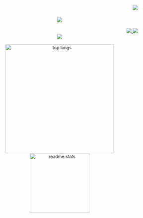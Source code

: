 <img align="right" src="https://visitor-badge.laobi.icu/badge?page_id=alec-aoki.alec-aoki" />

<h1 align="center">
    <img src="https://readme-typing-svg.herokuapp.com/?font=Righteous&size=35&center=true&vCenter=true&width=500&height=70&duration=4000&lines=Hi+There!+👋;+I'm+Alec!;" />
</h1>
 
<div align="right"> 
  <a href="mailto:alplat.kohi@gmail.com">
    <img src="https://img.shields.io/badge/Gmail-333333?style=for-the-badge&logo=gmail&logoColor=red" />
  </a>
  <a href="https://linkedin.com/in/alec-campos-aoki" target="_blank">
    <img src="https://img.shields.io/badge/LinkedIn-0077B5?style=for-the-badge&logo=linkedin&logoColor=white" target="_blank" />
  </a>
</div>

<div align="center">
    <img src="https://skillicons.dev/icons?i=c,java,python,html,css,latex" />
</div>

<br/>

<div align=center>
  <img width=350 src="https://github-readme-stats.vercel.app/api/top-langs/?username=alec-aoki&langs_count=100&layout=compact&theme=react&border_radius=10&size_weight=0.5&count_weight=0.5&exclude_repo=github-readme-stats&hide=jupyter%20notebook,Makefile" alt="top langs" />
  <img height=192 src="https://github-readme-stats.vercel.app/api?username=alec-aoki&count_private=true&show_icons=true&theme=react&rank_icon=github&border_radius=10" alt="readme stats" />
</div>

